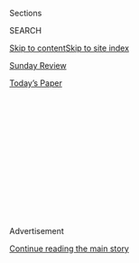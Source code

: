 <div id="app">

<div>

<div>

<div>

<div class="NYTAppHideMasthead css-1q2w90k e1suatyy0">

<div class="section css-ui9rw0 e1suatyy2">

<div class="css-eph4ug er09x8g0">

<div class="css-6n7j50">

</div>

<span class="css-1dv1kvn">Sections</span>

<div class="css-10488qs">

<span class="css-1dv1kvn">SEARCH</span>

</div>

[Skip to content](#site-content)[Skip to site index](#site-index)

</div>

<div id="masthead-section-label" class="css-1wr3we4 eaxe0e00">

[Sunday
Review](https://www.nytimes.com/section/opinion/sunday)

</div>

<div class="css-10698na e1huz5gh0">

</div>

</div>

<div id="masthead-bar-one" class="section hasLinks css-15hmgas e1csuq9d3">

<div class="css-uqyvli e1csuq9d0">

</div>

<div class="css-1uqjmks e1csuq9d1">

</div>

<div class="css-9e9ivx">

[](https://myaccount.nytimes.com/auth/login?response_type=cookie&client_id=vi)

</div>

<div class="css-1bvtpon e1csuq9d2">

[Today’s
Paper](https://www.nytimes.com/section/todayspaper)

</div>

</div>

</div>

</div>

<div data-aria-hidden="false">

<div id="site-content" data-role="main">

<div>

<div class="css-1aor85t" style="opacity:0.000000001;z-index:-1;visibility:hidden">

<div class="css-1hqnpie">

<div class="css-epjblv">

<span class="css-17xtcya">[Sunday
Review](/section/opinion/sunday)</span><span class="css-x15j1o">|</span><span class="css-fwqvlz">To
Break a Horse, and a
Woman</span>

</div>

<div class="css-k008qs">

<div class="css-1iwv8en">

<span class="css-18z7m18"></span>

<div>

</div>

</div>

<span class="css-1n6z4y">https://nyti.ms/39N57x3</span>

<div class="css-1705lsu">

<div class="css-4xjgmj">

<div class="css-4skfbu" data-role="toolbar" data-aria-label="Social Media Share buttons, Save button, and Comments Panel with current comment count" data-testid="share-tools">

  - 
  - 
  - 
  - 
    
    <div class="css-6n7j50">
    
    </div>

  - 

</div>

</div>

</div>

</div>

</div>

</div>

<div id="NYT_TOP_BANNER_REGION" class="css-13pd83m">

</div>

<div id="top-wrapper" class="css-1sy8kpn">

<div id="top-slug" class="css-l9onyx">

Advertisement

</div>

[Continue reading the main
story](#after-top)

<div class="ad top-wrapper" style="text-align:center;height:100%;display:block;min-height:250px">

<div id="top" class="place-ad" data-position="top" data-size-key="top">

</div>

</div>

<div id="after-top">

</div>

</div>

<div>

<div id="sponsor-wrapper" class="css-1hyfx7x">

<div id="sponsor-slug" class="css-19vbshk">

Supported by

</div>

[Continue reading the main
story](#after-sponsor)

<div id="sponsor" class="ad sponsor-wrapper" style="text-align:center;height:100%;display:block">

</div>

<div id="after-sponsor">

</div>

</div>

<div class="css-186x18t">

news analysis

</div>

<div class="css-1vkm6nb ehdk2mb0">

# To Break a Horse, and a Woman

</div>

How do prey animals stay safe in a world out to get them? And how would
I?

![<span class="css-cch8ym"><span class="css-1dv1kvn">Credit</span><span class="css-cnj6d5 e1z0qqy90" itemprop="copyrightHolder"><span class="css-1ly73wi e1tej78p0">Credit...</span><span>Angie
Wang</span></span></span>](https://static01.nyt.com/images/2020/08/02/opinion/sunday/02nir-print/02nir-superJumbo.jpg)

<div class="css-18e8msd">

<div class="css-vp77d3 epjyd6m0">

<div class="css-hus3qt ey68jwv0" data-aria-hidden="true">

[![Sarah Maslin
Nir](https://static01.nyt.com/images/2018/06/13/multimedia/author-sarah-maslin-nir/author-sarah-maslin-nir-thumbLarge.jpg
"Sarah Maslin Nir")](https://www.nytimes.com/by/sarah-maslin-nir)

</div>

<div class="css-1baulvz">

By [<span class="css-1baulvz last-byline" itemprop="name">Sarah Maslin
Nir</span>](https://www.nytimes.com/by/sarah-maslin-nir)

<div class="css-8atqhb">

Ms. Nir is a Metro reporter.

</div>

</div>

</div>

  - Aug. 2,
    2020

  - 
    
    <div class="css-4xjgmj">
    
    <div class="css-d8bdto" data-role="toolbar" data-aria-label="Social Media Share buttons, Save button, and Comments Panel with current comment count" data-testid="share-tools">
    
      - 
      - 
      - 
      - 
        
        <div class="css-6n7j50">
        
        </div>
    
      - 
    
    </div>
    
    </div>

</div>

</div>

<div class="section meteredContent css-1r7ky0e" name="articleBody" itemprop="articleBody">

<div class="css-1fanzo5 StoryBodyCompanionColumn">

<div class="css-53u6y8">

Horses talk, but not like Mr. Ed. A horse may be trained to respond to
“whoa” and “giddy up,” but if you speak to a horse, you’re not
speaking *in* horse. They converse mostly through body language, and
their most visible correspondence is a sign language of ears.

Horses can flip and flick their ears 180 degrees. Ears pricked forward
is a horse’s smile. Tipped back can mean boredom or displeasure. Pinned
to the skull, that’s fury. Ears akimbo, and a horse is daydreaming,
thinking nothing much at all or maybe everything.

In the herd, horses turn and wheel across a field like larks, guiding
each other with shoulder and flank, ear and eye. Observe the dynamics —
the solicitousness of the studs, the defiance of the mares, the
submission of the spindly foals. They are communicating nonverbally in a
clear system of gestures.

Monty Roberts, the legendary trainer and best-selling author known as
the “man who listens to horses,” calls this system “Equus.”

</div>

</div>

<div class="css-1fanzo5 StoryBodyCompanionColumn">

<div class="css-53u6y8">

“I’ve tried to stop calling it a language,” he said to me. “We think way
too much about words and alphabets and stuff like that,” he added.
“That’s not horses.”

Mr. Roberts, who is in his 80s, spoke to me from Flag Is Up Farms, his
ranch in Solvang, Calif., which he’s run since 1966. He trains problem
horses around the world using a technique he calls Join Up, which,
essentially, asks the horse to work with the rider as a member of its
herd, rather than as its master.

I had reached out to Mr. Roberts to learn how horses communicate, how
prey animals stay safe in a world out to get them. But as our
conversation unspooled, I realized I was asking the questions not to
understand horses, my singular obsession since I was 2 years old, but to
understand myself.

Mr. Roberts told me he had a little shadow at his side. It was a West
Coast mule deer he found still wet with amniotic fluid in a stand of
grass, a runt with little chance of surviving.

Raising the fawn deepened Mr. Roberts’s understanding of how horses
communicate. He views deer as an equine exemplar; to him, they are the
raw, wild prey creatures hyperattuned to their world for sheer survival
that horses once were — before domestication bred the edge off. The
Cervidae are Equus at their most elemental.

</div>

</div>

<div class="css-1fanzo5 StoryBodyCompanionColumn">

<div class="css-53u6y8">

The deer’s name was Benediction.

“I worked with a lady in England named Elizabeth; she’s the best namer
of horses I’ve ever met,” Mr. Roberts said. “So I emailed her and asked
what I would name him. She emailed right back. She didn’t say ‘I
suggest,’ or ‘I think.’” She said, “His name is Benediction.”

I wondered where the segue about naming this little slip of a mule deer
was going. Then he landed the punchline: “Queen Elizabeth can sure name
a horse.”

He added: “And a deer.”

**“What a horse does under compulsion he does blindly,”** wrote
Xenophon, an ancient Greek cavalry master. “And his performance is no
more beautiful than would be that of a ballet dancer taught by whip and
goad.” Far better, he wrote, “that the horse should of his own accord
exhibit his finest airs and paces.”

A pupil of Socrates, Xenophon survived the battles of Sparta and died in
354 B.C.E. His treatise “On Horsemanship” is one of the earliest
surviving works on the art of the equine. “The majesty of men themselves
is best discovered in the graceful handling of such animals,” Xenophon
wrote. (I’d like to add, “of women” too.)

Taming a horse, gentling it, or, crudely, breaking it, involves
messaging more than anything. A horse may be 1,200 pounds — so huge that
no amount of force a human could use can truly push it around. Horses
are ridable at all, in a way that, say, lions and tigers are not, in
large part, I believe, because equines are prey animals, bound to the
herd. Horses are genetically inclined to accept a boss.

The phrase “broke to ride” used to mean the animal’s spirit was broken
so the shell left behind would submit to human will. In modern
equitation, the process is something more like recalibration, convincing
a horse that you run the show. Done well, submission is rebranded as
alliance; the mount and rider, a herd of two.

Mr. Roberts has had a lot to do with that shift. When his first book
came out in the 1990s, the radical departure from the prevailing
discipline earned him enemies. There were even death threats, according
to Mr. Roberts, leading to the arrest of at least one person.

</div>

</div>

<div class="css-1fanzo5 StoryBodyCompanionColumn">

<div class="css-53u6y8">

“You’re telling them that everything that they’ve done in their life is
wrong,” Mr. Roberts said, trying to make sense of why he was so hated
for saying simply, *be gentle*.

Through Benediction the fawn, Roberts honed further his understanding of
how horses communicate. “The ears, the eye, the neck, the lowering of
the head, the licking and chewing the tongue, all of the appendages or
parts of the anatomy of Equus and Cervidae are put to work to let the
others know what the reading of the situation is,” he said. The point is
to answer one question: “Is there danger?”

**For a year of my life, Equus was my language.** Because on
Thanksgiving Day 2010, I became prey.

Dawn had not yet broken in my apartment in the West Village. I slept
fitfully that night, zapped with excitement for the morning: my first
time covering the Macy’s Thanksgiving Day Parade for The Times*.* As a
child I had squished myself among the spectators to watch Snoopy and
Popeye float down Central Park West. Later that day, notebook I hand, I
would walk beneath the shadows of my childhood icons.

In my dark bedroom, I felt a different shadow.

Suddenly, I was awake and I was fighting, squalling, kicking my legs as
fists descended onto me over and over again. I was screaming, but my
voice betrayed me, and my throat made no sound. Deep inside me I heard a
truth: “This is not a fight you can win. Find another way.” I stopped
fighting. I lay still.

The man in my bedroom smelled like smoke amplified, like a thousand
stubbed-out Marlboros. He wanted cash, jewels, electronics, stuff, he
told me, and instructed me to lay prone as he ransacked my home. I would
survive, I decided, by being the most helpful victim of all time.

Confined to my bed, as he rooted around I told him how to find
everything of any value. I chided him to get a pen and paper from the
kitchen, so he would be sure not to forget my A.T.M. code for whenever
he went to the bank to wipe out my savings. When he discovered the only
valuables in my tiny apartment were a single laptop and a fistful of
costume jewelry, I cracked the New Yorkiest of jokes to appease him:
“You know how Manhattan real estate is — we spend all our money on
rent\!”

The stranger had climbed through my second-story window, detectives
would later tell me. He left through my front door. “I swear on my son’s
life, I won’t hurt you,” he said when he was finished robbing me, and
the lock clicked closed.

</div>

</div>

<div class="css-1fanzo5 StoryBodyCompanionColumn">

<div class="css-53u6y8">

That was when I realized he already had.

Alone again, I lay in a pool of my blood; it poured from a four-inch
wound in my leg. The man had stabbed me with a box-cutter in that first
brutal struggle. In the rush of adrenaline, I hadn’t even noticed. As I
watched my blood coursing from the wound, I was terrified, but also
elated — my pulse was proof that I was still alive.

It took the police just a day to trace his prints and catch the man. He
was sentenced to 17 years in prison, but as I limped around the city and
tried to recover, I realized I was also trapped. New York’s cacophony
was my childhood lullaby, but suddenly the city was loud, so loud. And
suddenly I was hypervigilant to every sound.

I had become the Cervidae.

Like a deer, my body was listening for him, for box cutters bared.
Air-conditioners whirring were buzzsaws, made scarier because their
white noise blocked me from hearing what else might approach. The grind
and hustle of the metropolis was a predatory screech telling me that
nowhere was safe anymore.

In horses, hyperattunement to their environment keeps them alive. But it
is also why horses can “hear” us humans and respond to our bodies, like
the pressure of our heel that says, “Trot on.”

“Everything they do — reading your intention through cortisol levels and
pulse rates and adrenaline levels — relates to that,” Mr. Roberts told
me many years after my attack.

“Reading that from afar is their way to survive, and they do it better
than any human being ever would,” he continued. “Reading it close up — a
horse can feel the artery in your inner thigh pulse through the saddle —
is why they can be ridden.”

During those loud days of my life, I found safety among horses, those
quiet beings. How did I learn to trust the world again? It was the same
way a foal learns to stand — in that it doesn’t actually learn. It just
does. It gets up, falls down, gets up, carries on, because it must,
because that is living.

</div>

</div>

<div class="css-1fanzo5 StoryBodyCompanionColumn">

<div class="css-53u6y8">

Benediction means a blessing. And as I kept stumbling on, I felt less
afraid, and more keenly the blessing of being here, alive, still, even
if it was just to stagger forward. On Thanksgiving Day the next year, I
walked down Central Park West underneath Snoopy’s big helium belly,
notebook in hand. There in the middle of the parade, the city was no
longer so loud.

Unlike a fawn or a foal, I realized that whether to live as prey was a
choice I could make, not one made for me by a stranger in the dark.

This essay is adapted from the author’s forthcoming book “[Horse Crazy:
The Story of a Woman and a World in Love With an
Animal](https://www.simonandschuster.com/books/Horse-Crazy/Sarah-Maslin-Nir/9781501196232).”

</div>

</div>

</div>

<div>

</div>

<div>

</div>

<div>

</div>

<div>

<div id="bottom-wrapper" class="css-1ede5it">

<div id="bottom-slug" class="css-l9onyx">

Advertisement

</div>

[Continue reading the main
story](#after-bottom)

<div id="bottom" class="ad bottom-wrapper" style="text-align:center;height:100%;display:block;min-height:90px">

</div>

<div id="after-bottom">

</div>

</div>

</div>

</div>

</div>

## Site Index

<div>

</div>

## Site Information Navigation

  - [© <span>2020</span> <span>The New York Times
    Company</span>](https://help.nytimes.com/hc/en-us/articles/115014792127-Copyright-notice)

<!-- end list -->

  - [NYTCo](https://www.nytco.com/)
  - [Contact
    Us](https://help.nytimes.com/hc/en-us/articles/115015385887-Contact-Us)
  - [Work with us](https://www.nytco.com/careers/)
  - [Advertise](https://nytmediakit.com/)
  - [T Brand Studio](http://www.tbrandstudio.com/)
  - [Your Ad
    Choices](https://www.nytimes.com/privacy/cookie-policy#how-do-i-manage-trackers)
  - [Privacy](https://www.nytimes.com/privacy)
  - [Terms of
    Service](https://help.nytimes.com/hc/en-us/articles/115014893428-Terms-of-service)
  - [Terms of
    Sale](https://help.nytimes.com/hc/en-us/articles/115014893968-Terms-of-sale)
  - [Site
    Map](https://spiderbites.nytimes.com)
  - [Help](https://help.nytimes.com/hc/en-us)
  - [Subscriptions](https://www.nytimes.com/subscription?campaignId=37WXW)

</div>

</div>

</div>

</div>
